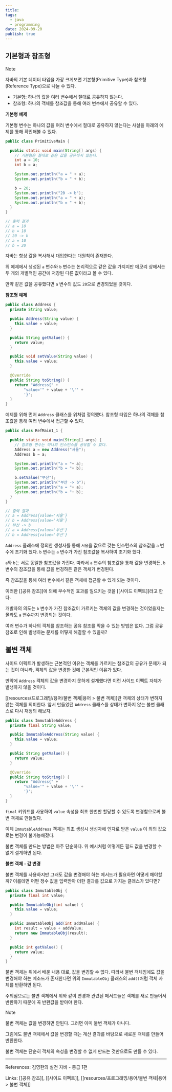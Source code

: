 ```yaml
---
title:
tags:
  - java
  - programming
date: 2024-09-20
publish: true
---
```


## 기본형과 참조형

> [!note]
> 자바의 기본 데이터 타입을 가장 크게보면 기본형(Primitive Type)과 참조형(Reference Type)으로 나눌 수 있다.
>
> - 기본형: 하나의 값을 여러 변수에서 절대로 공유하지 않는다.
> - 참조형: 하나의 객체를 참조값을 통해 여러 변수에서 공유할 수 있다.

**기본형 예제**

기본형 변수는 하나의 값을 여러 변수에서 절대로 공유하지 않는다는 사실을 아래의 예제를 통해 확인해볼 수 있다.

```java
public class PrimitiveMain {

  public static void main(String[] args) {
    // 기본형은 절대로 같은 값을 공유하지 않는다.
    int a = 10;
    int b = a;

    System.out.println("a = " + a);
    System.out.println("b = " + b);

    b = 20;
    System.out.println("20 -> b");
    System.out.println("a = " + a);
    System.out.println("b = " + b);
  }
}

// 출력 결과
// a = 10
// b = 10
// 20 -> b
// a = 10
// b = 20
```

자바는 항상 값을 복사해서 대입한다는 대원칙이 존재한다.

위 예제에서 생성된 `a` 변수와 `b` 변수는 논리적으로 같은 값을 가지지만 메모리 상에서는 두 개의 개별적인 공간에 저장된 다른 값이라고 볼 수 있다.

만약 같은 값을 공유했다면 `a` 변수의 값도 `20`으로 변경되었을 것이다.

**참조형 예제**

```java
public class Address {
  private String value;

  public Address(String value) {
    this.value = value;
  }

  public String getValue() {
    return value;
  }

  public void setValue(String value) {
    this.value = value;
  }

  @Override
  public String toString() {
    return "Address{" +
        "value='" + value + '\'' +
        '}';
  }
}
```

예제를 위해 먼저 `Address` 클래스를 위처럼 정의했다. 참조형 타입은 하나의 객체를 참조값을 통해 여러 변수에서 접근할 수 있다.

```java
public class RefMain1_1 {

  public static void main(String[] args) {
    // 참조형 변수는 하나의 인스턴스를 공유할 수 있다.
    Address a = new Address("서울");
    Address b = a;

    System.out.println("a = "+ a);
    System.out.println("b = "+ b);

    b.setValue("부산");
    System.out.println("부산 -> b");
    System.out.println("a = "+ a);
    System.out.println("b = "+ b);
  }
}

// 출력 결과
// a = Address{value='서울'}
// b = Address{value='서울'}
// 부산 -> b
// a = Address{value='부산'}
// b = Address{value='부산'}
```

`Address` 클래스에 정의한 생성자를 통해 `서울`을 값으로 갖는 인스턴스의 참조값을 `a` 변수에 초기화 했다. `b` 변수는 `a` 변수가 가진 참조값을 복사하여 초기화 했다.

`a`와 `b`는 서로 동일한 참조값을 가진다. 따라서 `a` 변수의 참조값을 통해 값을 변경하든, `b` 변수의 참조값을 통해 값을 변경하든 같은 객체가 변경된다.

즉 참조값을 통해 여러 변수에서 같은 객체에 접근할 수 있게 되는 것이다.

이러한 [[공유 참조]]에 의해 부수적인 효과를 일으키는 것을 [[사이드 이펙트]]라고 한다.

개발자의 의도는 `b` 변수가 가진 참조값이 가르키는 객체의 값을 변경하는 것이었을지는 몰라도 `a` 변수까지 변경되는 것이다.

여러 변수가 하나의 객체를 참조하는 공유 참조를 막을 수 있는 방법은 없다. 그럼 공유 참조로 인해 발생하는 문제를 어떻게 해결할 수 있을까?

## 불변 객체

사이드 이펙트가 발생하는 근본적인 이유는 객체를 가르키는 참조값의 공유가 문제가 되는 것이 아니라, 객체의 값을 변경한 것에 근본적인 이유가 있다.

만약에 `Address` 객체의 값을 변경하지 못하게 설계했다면 이런 사이드 이펙트 자체가 발생하지 않을 것이다.

[[resources/프로그래밍/용어/불변 객체|용어 > 불변 객체]]란 객체의 상태가 변하지 않는 객체를 의미한다. 앞서 만들었던 `Address` 클래스를 상태가 변하지 않는 불변 클래스로 다시 재정의 해보자.

```java
public class ImmutableAddress {
  private final String value;

  public ImmutableAddress(String value) {
    this.value = value;
  }

  public String getValue() {
    return value;
  }

  @Override
  public String toString() {
    return "Address{" +
        "value='" + value + '\'' +
        '}';
  }
}
```

`final` 키워드를 사용하여 `value` 속성을 최초 한번만 할당할 수 있도록 변경함으로써 불변 객체로 만들었다.

이제 `ImmutableAddress` 객체는 최초 생성시 생성자에 인자로 받은 `value` 이 외의 값으로는 변경이 불가능해졌다.

불변 객체를 만드는 방법은 아주 단순하다. 위 예시처럼 어떻게든 필드 값을 변경할 수 없게 설계하면 된다.

**불변 객체 - 값 변경**

불변 객체를 사용하지만 그래도 값을 변경해야 하는 메서드가 필요하면 어떻게 해야할까?
이를테면 어떤 정수 값을 입력받아 더한 결과를 값으로 가지는 클래스가 있다면?

```java
public class ImmutableObj {
  private final int value;

  public ImmutableObj(int value) {
    this.value = value;
  }

  public ImmutableObj add(int addValue) {
    int result = value + addValue;
    return new ImmutableObj(result);
  }

  public int getValue() {
    return value;
  }
}
```

불변 객체는 위에서 배운 내용 대로, 값을 변경할 수 없다. 따라서 불변 객체임에도 값을 변경해야 하는 메소드가 존재한다면 위의 `ImmutableObj` 클래스의 `add()`처럼 객체 자체를 반환하면 된다.

주의점으로는 불변 객체에서 위와 같이 변경과 관련된 메서드들은 객체를 새로 만들어서 반환하기 때문에 꼭 반환값을 받아야 한다.

> [!note]
> 불변 객체는 값을 변경하면 안된다. 그러면 이미 불변 객체가 아니다.
>
> 그럼에도 불변 객체에서 값을 변경할 때는 계산 결과를 바탕으로 새로운 객체를 만들어 반환한다.
>
> 불변 객체는 단순히 객체의 속성을 변경할 수 없게 만드는 것만으로도 만들 수 있다.

---

References: 김영한의 실전 자바 - 중급 1편

Links: [[공유 참조]], [[사이드 이펙트]], [[resources/프로그래밍/용어/불변 객체|용어 > 불변 객체]]
